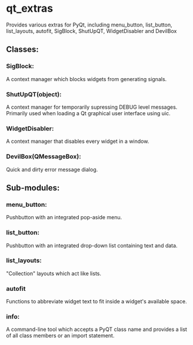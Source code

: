 # qt_extras

Provides various extras for PyQt, including menu_button, list_button,
list_layouts, autofit, SigBlock, ShutUpQT, WidgetDisabler and DevilBox


## Classes:

### SigBlock:

A context manager which blocks widgets from generating signals.

### ShutUpQT(object):

A context manager for temporarily supressing DEBUG level messages.
Primarily used when loading a Qt graphical user interface using uic.

### WidgetDisabler:

A context manager that disables every widget in a window.

### DevilBox(QMessageBox):

Quick and dirty error message dialog.


## Sub-modules:

### menu_button:

Pushbutton with an integrated pop-aside menu.

### list_button:

Pushbutton with an integrated drop-down list containing text and data.

### list_layouts:

"Collection" layouts which act like lists.

### autofit

Functions to abbreviate widget text to fit inside a widget's available space.

### info:

A command-line tool which accepts a PyQT class name and provides a list of all
class members or an import statement.


